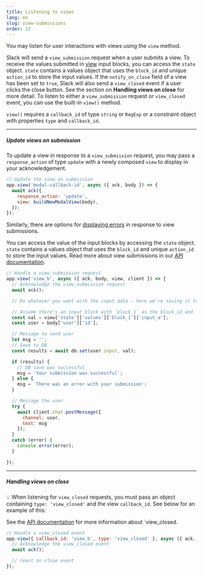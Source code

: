 ```yaml
---
title: Listening to views
lang: en
slug: view-submissions
order: 12
---
```


<div class="section-content">

You may listen for user interactions with views using the `view` method. 

Slack will send a `view_submission` request when a user submits a view. To receive the values submitted in [view](https://api.slack.com/reference/interaction-payloads/views) input blocks, you can access the `state` object. `state` contains a values object that uses the `block_id` and unique `action_id` to store the input values.
If the `notify_on_close` field of a view has been set to `true`, Slack will also send a `view_closed` event if a user clicks the close button. See the section on **Handling views on close** for more detail.
To listen to either a `view_submission` request or `view_closed` event, you can use the built-in `view()` method.

`view()` requires a `callback_id` of type `string` or `RegExp` or a constraint object with properties `type` and `callback_id`. 

---

##### Update views on submission

To update a view in response to a `view_submission` request, you may pass a `response_action` of type `update` with a newly composed `view` to display in your acknowledgement.

```javascript
// Update the view on submission 
app.view('modal-callback-id', async ({ ack, body }) => {
  await ack({
    response_action: 'update',
    view: buildNewModalView(body),
  });
});
```
Similarly, there are options for [displaying errors](https://api.slack.com/surfaces/modals/using#displaying_errors) in response to view submissions.

You can access the value of the input blocks by accessing the `state` object. `state` contains a values object that uses the `block_id` and unique `action_id` to store the input values.
Read more about view submissions in our [API documentation](https://api.slack.com/surfaces/modals/using#interactions).
</div>

```javascript
// Handle a view_submission request
app.view('view_b', async ({ ack, body, view, client }) => {
  // Acknowledge the view_submission request
  await ack();

  // Do whatever you want with the input data - here we're saving it to a DB then sending the user a verifcation of their submission

  // Assume there's an input block with `block_1` as the block_id and `input_a`
  const val = view['state']['values']['block_1']['input_a'];
  const user = body['user']['id'];

  // Message to send user
  let msg = '';
  // Save to DB
  const results = await db.set(user.input, val);

  if (results) {
    // DB save was successful
    msg = 'Your submission was successful';
  } else {
    msg = 'There was an error with your submission';
  }

  // Message the user
  try {
    await client.chat.postMessage({
      channel: user,
      text: msg
    });
  }
  catch (error) {
    console.error(error);
  }

});
```

---

##### Handling views on close

💡 When listening for `view_closed` requests, you must pass an object containing `type: 'view_closed'` and the view `callback_id`. See below for an example of this:

See the [API documentation](https://api.slack.com/surfaces/modals/using#modal_cancellations) for more information about `view_closed.

```javascript
// Handle a view_closed event
app.view({ callback_id: 'view_b', type: 'view_closed' }, async ({ ack, body, view, client }) => {
  // Acknowledge the view_closed event
  await ack();

  // react on close event
});
```